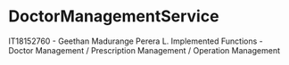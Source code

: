 # DoctorManagementService
IT18152760 - Geethan Madurange Perera L.
Implemented Functions - Doctor Management / Prescription Management / Operation Management
